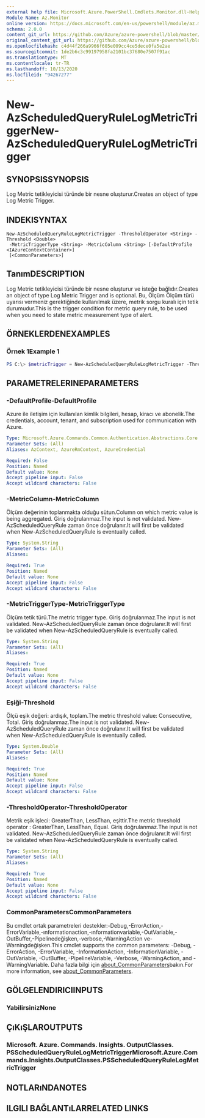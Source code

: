 ```yaml
---
external help file: Microsoft.Azure.PowerShell.Cmdlets.Monitor.dll-Help.xml
Module Name: Az.Monitor
online version: https://docs.microsoft.com/en-us/powershell/module/az.monitor/new-azscheduledqueryrulelogmetrictrigger
schema: 2.0.0
content_git_url: https://github.com/Azure/azure-powershell/blob/master/src/Monitor/Monitor/help/New-AzScheduledQueryRuleLogMetricTrigger.md
original_content_git_url: https://github.com/Azure/azure-powershell/blob/master/src/Monitor/Monitor/help/New-AzScheduledQueryRuleLogMetricTrigger.md
ms.openlocfilehash: c4d44f266a9966f605e009cc4ce5dece0fa5e2ae
ms.sourcegitcommit: 1de2b6c3c99197958fa2101bc37680e7507f91ac
ms.translationtype: MT
ms.contentlocale: tr-TR
ms.lasthandoff: 10/13/2020
ms.locfileid: "94267277"
---
```

# <span data-ttu-id="67d49-101">New-AzScheduledQueryRuleLogMetricTrigger</span><span class="sxs-lookup"><span data-stu-id="67d49-101">New-AzScheduledQueryRuleLogMetricTrigger</span></span>

## <span data-ttu-id="67d49-102">SYNOPSIS</span><span class="sxs-lookup"><span data-stu-id="67d49-102">SYNOPSIS</span></span>
<span data-ttu-id="67d49-103">Log Metric tetikleyicisi türünde bir nesne oluşturur.</span><span class="sxs-lookup"><span data-stu-id="67d49-103">Creates an object of type Log Metric Trigger.</span></span>

## <span data-ttu-id="67d49-104">INDEKI</span><span class="sxs-lookup"><span data-stu-id="67d49-104">SYNTAX</span></span>

```
New-AzScheduledQueryRuleLogMetricTrigger -ThresholdOperator <String> -Threshold <Double>
 -MetricTriggerType <String> -MetricColumn <String> [-DefaultProfile <IAzureContextContainer>]
 [<CommonParameters>]
```

## <span data-ttu-id="67d49-105">Tanım</span><span class="sxs-lookup"><span data-stu-id="67d49-105">DESCRIPTION</span></span>
<span data-ttu-id="67d49-106">Log Metric tetikleyicisi türünde bir nesne oluşturur ve isteğe bağlıdır.</span><span class="sxs-lookup"><span data-stu-id="67d49-106">Creates an object of type Log Metric Trigger and is optional.</span></span>
<span data-ttu-id="67d49-107">Bu, Ölçüm Ölçüm türü uyarısı vermeniz gerektiğinde kullanılmak üzere, metrik sorgu kuralı için tetik durumudur.</span><span class="sxs-lookup"><span data-stu-id="67d49-107">This is the trigger condition for metric query rule, to be used when you need to state metric measurement type of alert.</span></span>

## <span data-ttu-id="67d49-108">ÖRNEKLERDEN</span><span class="sxs-lookup"><span data-stu-id="67d49-108">EXAMPLES</span></span>

### <span data-ttu-id="67d49-109">Örnek 1</span><span class="sxs-lookup"><span data-stu-id="67d49-109">Example 1</span></span>
```powershell
PS C:\> $metricTrigger = New-AzScheduledQueryRuleLogMetricTrigger -ThresholdOperator "GreaterThan" -Threshold 5 -MetricTriggerType "Consecutive" -MetricColumn "Computer"
```

## <span data-ttu-id="67d49-110">PARAMETRELERINE</span><span class="sxs-lookup"><span data-stu-id="67d49-110">PARAMETERS</span></span>

### <span data-ttu-id="67d49-111">-DefaultProfile</span><span class="sxs-lookup"><span data-stu-id="67d49-111">-DefaultProfile</span></span>
<span data-ttu-id="67d49-112">Azure ile iletişim için kullanılan kimlik bilgileri, hesap, kiracı ve abonelik.</span><span class="sxs-lookup"><span data-stu-id="67d49-112">The credentials, account, tenant, and subscription used for communication with Azure.</span></span>

```yaml
Type: Microsoft.Azure.Commands.Common.Authentication.Abstractions.Core.IAzureContextContainer
Parameter Sets: (All)
Aliases: AzContext, AzureRmContext, AzureCredential

Required: False
Position: Named
Default value: None
Accept pipeline input: False
Accept wildcard characters: False
```

### <span data-ttu-id="67d49-113">-MetricColumn</span><span class="sxs-lookup"><span data-stu-id="67d49-113">-MetricColumn</span></span>
<span data-ttu-id="67d49-114">Ölçüm değerinin toplanmakta olduğu sütun.</span><span class="sxs-lookup"><span data-stu-id="67d49-114">Column on which metric value is being aggregated.</span></span>
<span data-ttu-id="67d49-115">Giriş doğrulanmaz.</span><span class="sxs-lookup"><span data-stu-id="67d49-115">The input is not validated.</span></span> <span data-ttu-id="67d49-116">New-AzScheduledQueryRule zaman önce doğrulanır.</span><span class="sxs-lookup"><span data-stu-id="67d49-116">It will first be validated when New-AzScheduledQueryRule is eventually called.</span></span>

```yaml
Type: System.String
Parameter Sets: (All)
Aliases:

Required: True
Position: Named
Default value: None
Accept pipeline input: False
Accept wildcard characters: False
```

### <span data-ttu-id="67d49-117">-MetricTriggerType</span><span class="sxs-lookup"><span data-stu-id="67d49-117">-MetricTriggerType</span></span>
<span data-ttu-id="67d49-118">Ölçüm tetik türü.</span><span class="sxs-lookup"><span data-stu-id="67d49-118">The metric trigger type.</span></span>
<span data-ttu-id="67d49-119">Giriş doğrulanmaz.</span><span class="sxs-lookup"><span data-stu-id="67d49-119">The input is not validated.</span></span> <span data-ttu-id="67d49-120">New-AzScheduledQueryRule zaman önce doğrulanır.</span><span class="sxs-lookup"><span data-stu-id="67d49-120">It will first be validated when New-AzScheduledQueryRule is eventually called.</span></span>

```yaml
Type: System.String
Parameter Sets: (All)
Aliases:

Required: True
Position: Named
Default value: None
Accept pipeline input: False
Accept wildcard characters: False
```

### <span data-ttu-id="67d49-121">Eşiği</span><span class="sxs-lookup"><span data-stu-id="67d49-121">-Threshold</span></span>
<span data-ttu-id="67d49-122">Ölçü eşik değeri: ardışık, toplam.</span><span class="sxs-lookup"><span data-stu-id="67d49-122">The metric threshold value: Consecutive, Total.</span></span>
<span data-ttu-id="67d49-123">Giriş doğrulanmaz.</span><span class="sxs-lookup"><span data-stu-id="67d49-123">The input is not validated.</span></span> <span data-ttu-id="67d49-124">New-AzScheduledQueryRule zaman önce doğrulanır.</span><span class="sxs-lookup"><span data-stu-id="67d49-124">It will first be validated when New-AzScheduledQueryRule is eventually called.</span></span>

```yaml
Type: System.Double
Parameter Sets: (All)
Aliases:

Required: True
Position: Named
Default value: None
Accept pipeline input: False
Accept wildcard characters: False
```

### <span data-ttu-id="67d49-125">-ThresholdOperator</span><span class="sxs-lookup"><span data-stu-id="67d49-125">-ThresholdOperator</span></span>
<span data-ttu-id="67d49-126">Metrik eşik işleci: GreaterThan, LessThan, eşittir.</span><span class="sxs-lookup"><span data-stu-id="67d49-126">The metric threshold operator : GreaterThan, LessThan, Equal.</span></span>
<span data-ttu-id="67d49-127">Giriş doğrulanmaz.</span><span class="sxs-lookup"><span data-stu-id="67d49-127">The input is not validated.</span></span> <span data-ttu-id="67d49-128">New-AzScheduledQueryRule zaman önce doğrulanır.</span><span class="sxs-lookup"><span data-stu-id="67d49-128">It will first be validated when New-AzScheduledQueryRule is eventually called.</span></span>

```yaml
Type: System.String
Parameter Sets: (All)
Aliases:

Required: True
Position: Named
Default value: None
Accept pipeline input: False
Accept wildcard characters: False
```

### <span data-ttu-id="67d49-129">CommonParameters</span><span class="sxs-lookup"><span data-stu-id="67d49-129">CommonParameters</span></span>
<span data-ttu-id="67d49-130">Bu cmdlet ortak parametreleri destekler:-Debug,-ErrorAction,-ErrorVariable,-ınformationaction,-ınformationvariable,-OutVariable,-OutBuffer,-Pipelinedeğişken,-verbose,-WarningAction ve-Warningdeğişken.</span><span class="sxs-lookup"><span data-stu-id="67d49-130">This cmdlet supports the common parameters: -Debug, -ErrorAction, -ErrorVariable, -InformationAction, -InformationVariable, -OutVariable, -OutBuffer, -PipelineVariable, -Verbose, -WarningAction, and -WarningVariable.</span></span> <span data-ttu-id="67d49-131">Daha fazla bilgi için [about_CommonParameters](http://go.microsoft.com/fwlink/?LinkID=113216)bakın.</span><span class="sxs-lookup"><span data-stu-id="67d49-131">For more information, see [about_CommonParameters](http://go.microsoft.com/fwlink/?LinkID=113216).</span></span>

## <span data-ttu-id="67d49-132">GÖLGELENDIRICI</span><span class="sxs-lookup"><span data-stu-id="67d49-132">INPUTS</span></span>

### <span data-ttu-id="67d49-133">Yabilirsiniz</span><span class="sxs-lookup"><span data-stu-id="67d49-133">None</span></span>

## <span data-ttu-id="67d49-134">ÇıKıŞLAR</span><span class="sxs-lookup"><span data-stu-id="67d49-134">OUTPUTS</span></span>

### <span data-ttu-id="67d49-135">Microsoft. Azure. Commands. Insights. OutputClasses. PSScheduledQueryRuleLogMetricTrigger</span><span class="sxs-lookup"><span data-stu-id="67d49-135">Microsoft.Azure.Commands.Insights.OutputClasses.PSScheduledQueryRuleLogMetricTrigger</span></span>

## <span data-ttu-id="67d49-136">NOTLARıNDA</span><span class="sxs-lookup"><span data-stu-id="67d49-136">NOTES</span></span>

## <span data-ttu-id="67d49-137">ILGILI BAĞLANTıLAR</span><span class="sxs-lookup"><span data-stu-id="67d49-137">RELATED LINKS</span></span>
